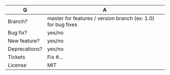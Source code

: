 | Q             | A
| ------------- | ---
| Branch?       | master for features / version branch (ex: 1.0) for bug fixes <!-- see below -->
| Bug fix?      | yes/no
| New feature?  | yes/no <!-- please update src/**/CHANGELOG.md files -->
| Deprecations? | yes/no <!-- please update UPGRADE-*.md and src/**/CHANGELOG.md files -->
| Tickets       | Fix #... <!-- prefix each issue number with "Fix #", if any -->
| License       | MIT
<!--
Replace this notice by a short README for your feature/bugfix. This will help people
understand your PR and can be used as a start for the documentation.

Additionally:
 - Always add tests and ensure they pass.
 - Never break backward compatibility.
 - Bug fixes must be submitted against the lowest maintained branch where they apply
   (lowest branches are regularly merged to upper ones so they get the fixes too.)
 - Features and deprecations must be submitted against branch master.
-->
